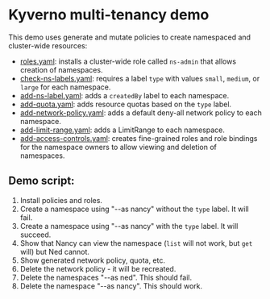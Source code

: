 # Kyverno multi-tenancy demo

This demo uses generate and mutate policies to create namespaced and cluster-wide resources:

* [roles.yaml](roles.yaml): installs a cluster-wide role called `ns-admin` that allows creation of namespaces.
* [check-ns-labels.yaml](check-ns-labels.yaml): requires a label `type` with values `small`, `medium`, or `large` for each namespace.
* [add-ns-label.yaml](add-ns-label.yaml): adds a `createdBy` label to each namespace.
* [add-quota.yaml](check-ns-labels.yaml): adds resource quotas based on the `type` label.
* [add-network-policy.yaml](add-network-policy): adds a default deny-all network policy to each namespace.
* [add-limit-range.yaml](add-limit-range): adds a LimitRange to each namespace.
* [add-access-controls.yaml](add-access-controls.yaml): creates fine-grained roles and role bindings for the namespace owners to allow viewing and deletion of namespaces.


## Demo script:

1. Install policies and roles.
2. Create a namespace using "--as nancy" without the `type` label. It will fail.
3. Create a namespace using "--as nancy" with the `type` label. It will succeed.
4. Show that Nancy can view the namespace (`list` will not work, but `get` will) but Ned cannot.
5. Show generated network policy, quota, etc.
6. Delete the network policy - it will be recreated.
7. Delete the namespaces "--as ned". This should fail.
8. Delete the namespace "--as nancy". This should work.
